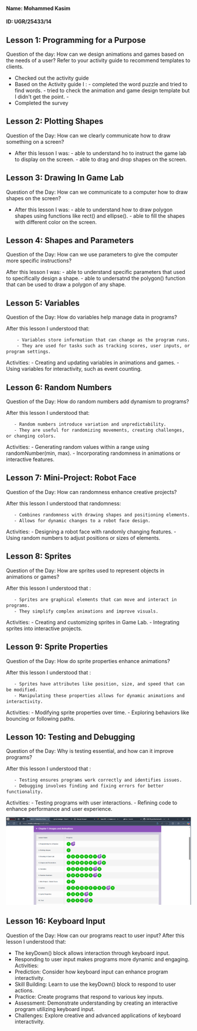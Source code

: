 #### Name: Mohammed Kasim

#### ID: UGR/25433/14 

## Lesson 1: Programming for a Purpose

Question of the day: How can we design animations and games based on the needs of a user? Refer to your activity guide to recommend templates to clients.

-   Checked out the activity guide
-   Based on the Activity guide I  :
         - completed the word puzzle and tried to find words. 
         - tried to check the animation and game design template but I didn't get the point.
         - 
-   Completed the survey

## Lesson 2: Plotting Shapes
Question of the Day: How can we clearly communicate how to draw something on a screen?

-   After this lesson I was:
         - able to understand ho to instruct the game lab to display on the screen.
         - able to drag and drop shapes on the screen.

## Lesson 3: Drawing In Game Lab
Question of the Day: How can we communicate to a computer how to draw shapes on the screen?

-   After this lesson I was:
         - able to understand how to draw polygon shapes using functions like rect() and ellipse().
         - able to fill the shapes with different color on the screen.
## Lesson 4: Shapes and Parameters
Question of the Day: How can we use parameters to give the computer more specific instructions?

  After this lesson I was:
         - able to understand specific parameters that used to specifically design a shape.
         - able to undersatnd the polygon() function that can be used to draw a polygon of any shape.


## Lesson 5: Variables
Question of the Day: How do variables help manage data in programs?
 
 After this lesson I understood that:

        - Variables store information that can change as the program runs.
        - They are used for tasks such as tracking scores, user inputs, or program settings.
 Activities:
        - Creating and updating variables in animations and games.
        - Using variables for interactivity, such as event counting.
## Lesson 6: Random Numbers
 Question of the Day: How do random numbers add dynamism to programs?
 
 After this lesson I understood that:

       - Random numbers introduce variation and unpredictability.
       - They are useful for randomizing movements, creating challenges, or changing colors.
 Activities:
       - Generating random values within a range using randomNumber(min, max).
       - Incorporating randomness in animations or interactive features.
 ## Lesson 7: Mini-Project: Robot Face
 Question of the Day: How can randomness enhance creative projects?
 
 After this lesson I understood that randomness:

       - Combines randomness with drawing shapes and positioning elements.
       - Allows for dynamic changes to a robot face design.
 Activities:
       - Designing a robot face with randomly changing features.
       - Using random numbers to adjust positions or sizes of elements.

## Lesson 8: Sprites
 Question of the Day: How are sprites used to represent objects in animations or games?
 
 After this lesson I understood that :

       - Sprites are graphical elements that can move and interact in programs.
       - They simplify complex animations and improve visuals.
 Activities:
       - Creating and customizing sprites in Game Lab.
       - Integrating sprites into interactive projects.

## Lesson 9: Sprite Properties
Question of the Day: How do sprite properties enhance animations?
 
 After this lesson I understood that :

       - Sprites have attributes like position, size, and speed that can be modified.
       - Manipulating these properties allows for dynamic animations and interactivity.
 Activities:
       - Modifying sprite properties over time.
       - Exploring behaviors like bouncing or following paths.

## Lesson 10: Testing and Debugging
Question of the Day: Why is testing essential, and how can it improve programs?
 
 After this lesson I understood that :

       - Testing ensures programs work correctly and identifies issues.
       - Debugging involves finding and fixing errors for better functionality.
 Activities:
       - Testing programs with user interactions.
       - Refining code to enhance performance and user experience.


![Getting Started](./Screenshot_2.png)

## Lesson 16: Keyboard Input

Question of the Day: How can our programs react to user input?
After this lesson I understood that:
   - The keyDown() block allows interaction through keyboard input.
   - Responding to user input makes programs more dynamic and engaging.
Activities: 
   - Prediction: Consider how keyboard input can enhance program interactivity.
   - Skill Building: Learn to use the keyDown() block to respond to user actions. 
   - Practice: Create programs that respond to various key inputs.
   - Assessment: Demonstrate understanding by creating an interactive program utilizing keyboard input.
   - Challenges: Explore creative and advanced applications of keyboard interactivity.






      
